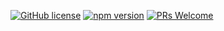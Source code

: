 [![GitHub license](https://img.shields.io/badge/license-MIT-blue.svg)](https://github.com/ralusek/query-curve/blob/master/LICENSE)
[![npm version](https://img.shields.io/npm/v/query-curve.svg?style=flat)](https://www.npmjs.com/package/@query-curve/builder)
[![PRs Welcome](https://img.shields.io/badge/PRs-welcome-brightgreen.svg)](https://github.com/ralusek/query-curve/blob/master/LICENSE)
